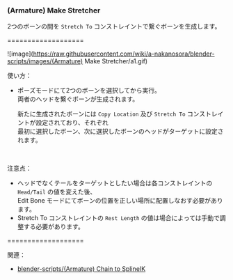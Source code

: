 ### (Armature) Make Stretcher

2つのボーンの間を `Stretch To` コンストレイントで繋ぐボーンを生成します。

===================

![image](https://raw.githubusercontent.com/wiki/a-nakanosora/blender-scripts/images/(Armature) Make Stretcher/a1.gif)

使い方：
* ポーズモードにて2つのボーンを選択してから実行。  
  両者のヘッドを繋ぐボーンが生成されます。
  
  新たに生成されたボーンには `Copy Location` 及び `Stretch To` コンストレイントが設定されており、それぞれ  
  最初に選択したボーン、次に選択したボーンのヘッドがターゲットに設定されます。

<br>

注意点：
* ヘッドでなくテールをターゲットとしたい場合は各コンストレイントの `Head/Tail` の値を変えた後、  
  Edit Bone モードにてボーンの位置を正しい場所に配置しなおす必要があります。
* Stretch To コンストレイントの `Rest Length` の値は場合によっては手動で調整する必要があります。

===================

関連：
* [blender-scripts/(Armature) Chain to SplineIK](https://github.com/a-nakanosora/blender-scripts/tree/master/(Armature)%20Chain%20to%20SplineIK)


<br>

